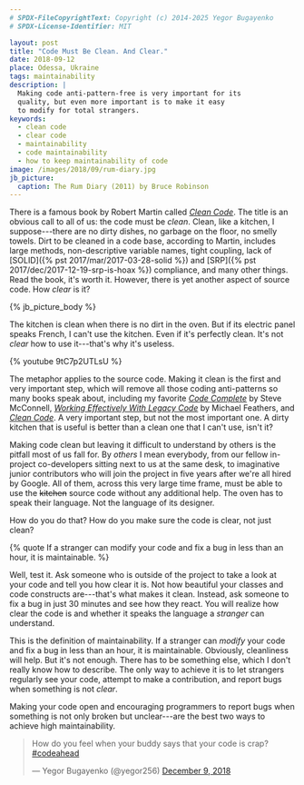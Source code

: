 ```yaml
---
# SPDX-FileCopyrightText: Copyright (c) 2014-2025 Yegor Bugayenko
# SPDX-License-Identifier: MIT

layout: post
title: "Code Must Be Clean. And Clear."
date: 2018-09-12
place: Odessa, Ukraine
tags: maintainability
description: |
  Making code anti-pattern-free is very important for its
  quality, but even more important is to make it easy
  to modify for total strangers.
keywords:
  - clean code
  - clear code
  - maintainability
  - code maintainability
  - how to keep maintainability of code
image: /images/2018/09/rum-diary.jpg
jb_picture:
  caption: The Rum Diary (2011) by Bruce Robinson
---
```


There is a famous book by Robert Martin called [_Clean Code_](https://amzn.to/2m7LmaA).
The title is an obvious call to all of us: the code must be _clean_. Clean, like a kitchen,
I suppose---there are no dirty dishes, no garbage on the floor, no smelly
towels. Dirt to be cleaned in a code base, according to Martin, includes
large methods, non-descriptive variable names, tight coupling, lack of
[SOLID]({% pst 2017/mar/2017-03-28-solid %})
and [SRP]({% pst 2017/dec/2017-12-19-srp-is-hoax %}) compliance,
and many other things. Read the book, it's worth it. However,
there is yet another aspect of source code. How _clear_ is it?

<!--more-->

{% jb_picture_body %}

The kitchen is clean when there is no dirt in the oven. But if its electric panel
speaks French, I can't use the kitchen. Even if it's perfectly clean.
It's not _clear_ how to use it---that's why it's useless.

{% youtube 9tC7p2UTLsU %}

The metaphor applies to the source code. Making it clean is the first
and very important step, which will remove all those coding anti-patterns
so many books speak about, including my favorite
[_Code Complete_](https://amzn.to/2cs4cXW) by Steve McConnell,
[_Working Effectively With Legacy Code_](https://amzn.to/1SdcZ8M)
by Michael Feathers, and
[_Clean Code_](https://amzn.to/2m7LmaA).
A very important step, but not the most important one.
A dirty kitchen that is useful is better than a clean one that I can't use, isn't it?

Making code clean but leaving it difficult to understand by others is the
pitfall most of us fall for. By _others_ I mean everybody, from
our fellow in-project co-developers sitting next to us at the same desk, to
imaginative junior contributors who will join the project in five years after
we're all hired by Google. All of them, across this very large time frame, must
be able to use the ~~kitchen~~ source code without any additional help.
The oven has to speak their language. Not the language of its designer.

How do you do that? How do you make sure the code is clear, not just clean?

{% quote If a stranger can modify your code and fix a bug in less than an hour, it is maintainable. %}

Well, test it. Ask someone who is outside of the project to take a look
at your code and tell you how clear it is. Not how beautiful your classes
and code constructs are---that's what makes it clean. Instead, ask someone to
fix a bug in just 30 minutes and see how they react. You will realize
how clear the code is and whether it speaks the language a _stranger_
can understand.

This is the definition of maintainability. If a stranger can _modify_ your
code and fix a bug in less than an hour, it is maintainable. Obviously,
cleanliness will help. But it's not enough. There has to be something
else, which I don't really know how to describe. The only way to achieve
it is to let strangers regularly see your code, attempt to make a
contribution, and report bugs when something is not _clear_.

Making your code open and encouraging programmers to report bugs when
something is not only broken but unclear---are the best two ways to achieve
high maintainability.

<blockquote class="twitter-tweet" data-lang="en"><p lang="en" dir="ltr">How do you feel when your buddy says that your code is crap? <a href="https://twitter.com/hashtag/codeahead?src=hash&amp;ref_src=twsrc%5Etfw">#codeahead</a></p>&mdash; Yegor Bugayenko (@yegor256) <a href="https://twitter.com/yegor256/status/1071662601883607040?ref_src=twsrc%5Etfw">December 9, 2018</a></blockquote>
<script async src="https://platform.twitter.com/widgets.js" charset="utf-8"></script>

